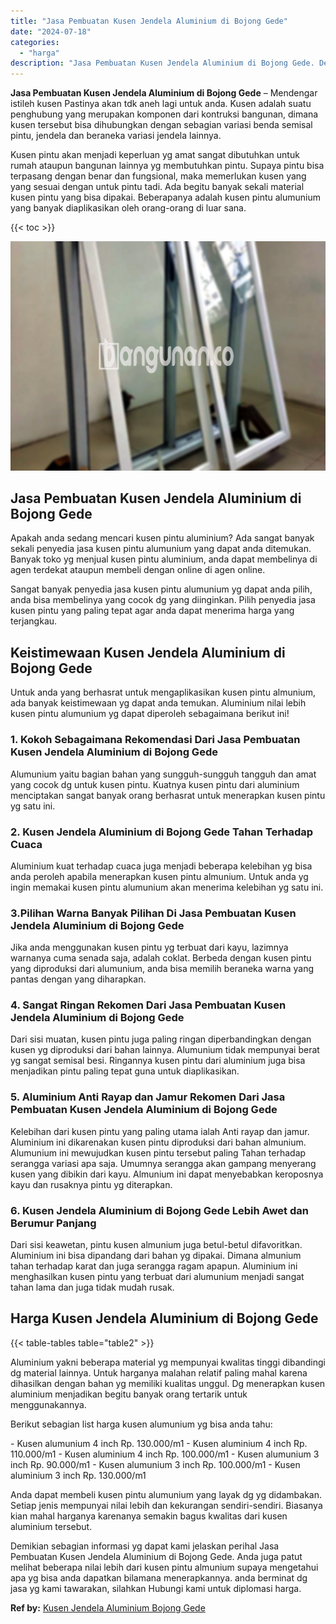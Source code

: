 ```yaml
---
title: "Jasa Pembuatan Kusen Jendela Aluminium di Bojong Gede"
date: "2024-07-18"
categories: 
  - "harga"
description: "Jasa Pembuatan Kusen Jendela Aluminium di Bojong Gede. Demikian sebagian informasi yg dapat kami jelaskan perihal Jasa Pembuatan Kusen Jendela Aluminium di B..."
---
```


**Jasa Pembuatan Kusen Jendela Aluminium di Bojong Gede** – Mendengar istileh kusen Pastinya akan tdk aneh lagi untuk anda. Kusen adalah suatu penghubung yang merupakan komponen dari kontruksi bangunan, dimana kusen tersebut bisa dihubungkan dengan sebagian variasi benda semisal pintu, jendela dan beraneka variasi jendela lainnya.

Kusen pintu akan menjadi keperluan yg amat sangat dibutuhkan untuk rumah ataupun bangunan lainnya yg membutuhkan pintu. Supaya pintu bisa terpasang dengan benar dan fungsional, maka memerlukan kusen yang yang sesuai dengan untuk pintu tadi. Ada begitu banyak sekali material kusen pintu yang bisa dipakai. Beberapanya adalah kusen pintu alumunium yang banyak diaplikasikan oleh orang-orang di luar sana.

{{< toc >}}

![Jasa Pembuatan Kusen Jendela Aluminium di Bojong Gede](/images/harga-kusen-jendela-alumunium-22.png)

## Jasa Pembuatan Kusen Jendela Aluminium di Bojong Gede

Apakah anda sedang mencari kusen pintu aluminium? Ada sangat banyak sekali penyedia jasa kusen pintu alumunium yang dapat anda ditemukan. Banyak toko yg menjual kusen pintu aluminium, anda dapat membelinya di agen terdekat ataupun membeli dengan online di agen online.

Sangat banyak penyedia jasa kusen pintu alumunium yg dapat anda pilih, anda bisa membelinya yang cocok dg yang diinginkan. Pilih penyedia jasa kusen pintu yang paling tepat agar anda dapat menerima harga yang terjangkau.

## Keistimewaan Kusen Jendela Aluminium di Bojong Gede

Untuk anda yang berhasrat untuk mengaplikasikan kusen pintu almunium, ada banyak keistimewaan yg dapat anda temukan. Aluminium nilai lebih kusen pintu alumunium yg dapat diperoleh sebagaimana berikut ini!

### 1\. Kokoh Sebagaimana Rekomendasi Dari Jasa Pembuatan Kusen Jendela Aluminium di Bojong Gede

Alumunium yaitu bagian bahan yang sungguh-sungguh tangguh dan amat yang cocok dg untuk kusen pintu. Kuatnya kusen pintu dari aluminium menciptakan sangat banyak orang berhasrat untuk menerapkan kusen pintu yg satu ini.

### 2\. Kusen Jendela Aluminium di Bojong Gede Tahan Terhadap Cuaca

Aluminium kuat terhadap cuaca juga menjadi beberapa kelebihan yg bisa anda peroleh apabila menerapkan kusen pintu almunium. Untuk anda yg ingin memakai kusen pintu alumunium akan menerima kelebihan yg satu ini.

### 3.Pilihan Warna Banyak Pilihan Di Jasa Pembuatan Kusen Jendela Aluminium di Bojong Gede

Jika anda menggunakan kusen pintu yg terbuat dari kayu, lazimnya warnanya cuma senada saja, adalah coklat. Berbeda dengan kusen pintu yang diproduksi dari alumunium, anda bisa memilih beraneka warna yang pantas dengan yang diharapkan.

### 4\. Sangat Ringan Rekomen Dari Jasa Pembuatan Kusen Jendela Aluminium di Bojong Gede

Dari sisi muatan, kusen pintu juga paling ringan diperbandingkan dengan kusen yg diproduksi dari bahan lainnya. Alumunium tidak mempunyai berat yg sangat semisal besi. Ringannya kusen pintu dari aluminium juga bisa menjadikan pintu paling tepat guna untuk diaplikasikan.

### 5\. Aluminium Anti Rayap dan Jamur Rekomen Dari Jasa Pembuatan Kusen Jendela Aluminium di Bojong Gede

Kelebihan dari kusen pintu yang paling utama ialah Anti rayap dan jamur. Aluminium ini dikarenakan kusen pintu diproduksi dari bahan almunium. Alumunium ini mewujudkan kusen pintu tersebut paling Tahan terhadap serangga variasi apa saja. Umumnya serangga akan gampang menyerang kusen yang dibikin dari kayu. Almunium ini dapat menyebabkan keroposnya kayu dan rusaknya pintu yg diterapkan.

### 6\. Kusen Jendela Aluminium di Bojong Gede Lebih Awet dan Berumur Panjang

Dari sisi keawetan, pintu kusen almunium juga betul-betul difavoritkan. Aluminium ini bisa dipandang dari bahan yg dipakai. Dimana almunium tahan terhadap karat dan juga serangga ragam apapun. Aluminium ini menghasilkan kusen pintu yang terbuat dari alumunium menjadi sangat tahan lama dan juga tidak mudah rusak.

## Harga Kusen Jendela Aluminium di Bojong Gede

{{< table-tables table="table2" >}}

Aluminium yakni beberapa material yg mempunyai kwalitas tinggi dibandingi dg material lainnya. Untuk harganya malahan relatif paling mahal karena dihasilkan dengan bahan yg memiliki kualitas unggul. Dg menerapkan kusen aluminium menjadikan begitu banyak orang tertarik untuk menggunakannya.

Berikut sebagian list harga kusen alumunium yg bisa anda tahu:

\- Kusen alumunium 4 inch Rp. 130.000/m1 - Kusen aluminium 4 inch Rp. 110.000/m1 - Kusen aluminium 4 inch Rp. 100.000/m1 - Kusen alumunium 3 inch Rp. 90.000/m1 - Kusen alumunium 3 inch Rp. 100.000/m1 - Kusen aluminium 3 inch Rp. 130.000/m1

Anda dapat membeli kusen pintu alumunium yang layak dg yg didambakan. Setiap jenis mempunyai nilai lebih dan kekurangan sendiri-sendiri. Biasanya kian mahal harganya karenanya semakin bagus kwalitas dari kusen aluminium tersebut.

Demikian sebagian informasi yg dapat kami jelaskan perihal Jasa Pembuatan Kusen Jendela Aluminium di Bojong Gede. Anda juga patut melihat beberapa nilai lebih dari kusen pintu almunium supaya mengetahui apa yg bisa anda dapatkan bilamana menerapkannya. anda berminat dg jasa yg kami tawarakan, silahkan Hubungi kami untuk diplomasi harga.

**Ref by:** [Kusen Jendela Aluminium Bojong Gede](https://id.wikipedia.org/wiki/Kusen)
